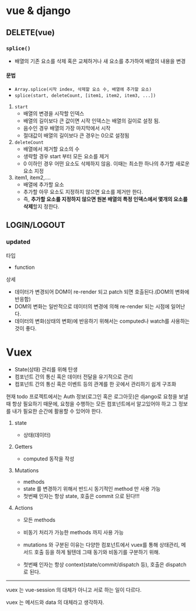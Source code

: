 # vue & django

## DELETE(vue)

### `splice()` 

- 배열의 기존 요소를 삭제 혹은 교체하거나 새 요소를 추가하여 배열의 내용을 변경

#### 문법

- `Array.splice(시작 index, 삭제할 요소 수, 배열에 추가할 요소)`
- `splice(start, deleteCount, [item1, item2, item3, ...])`

1. `start`
   - 배열의 변경을 시작할 인덱스
   - 배열의 길이보다 큰 값이면 시작 인덱스는 배열의 길이로 설정 됨.
   - 음수인 경우 배열의 가장 마지막에서 시작
   - 절대값이 배열의 길이보다 큰 경우는 0으로 설정됨
2. `deleteCount`
   - 배열에서 제거할 요소의 수
   - 생략할 경우 start 부터 모든 요소를 제거
   - 0 이하인 경우 어떤 요소도 삭제하지 않음. 이때는 최소한 하나의 추가할 새로운 요소 지정
3. item1, item2,....
   - 배열에 추가할 요소
   - 추가할 아무 요소도 지정하지 않으면 요소를 제거만 한다.
   - 즉, **추가할 요소를 지정하지 않으면 원본 배열의 특정 인덱스에서 몇개의 요소를 삭제**할지 정한다.



## LOGIN/LOGOUT

### updated

타입

- function

상세

- 데이터가 변경되어 DOM이 re-render 되고 patch 되면 호출된다.(DOM의 변화에 반응함)
- DOM의 변화는 일반적으로 데이터의 변경에 의해 re-render 되는 시점에 일어난다.
- 데이터의 변화(상태의 변화)에 반응하기 위해서는 computed나 watch를 사용하는 것이 좋다.

# 

# Vuex

- State(상태) 관리를 위해 탄생
- 컴포넌트 간의 통신 혹은 데이터 전달을 유기적으로 관리
- 컴포넌트 간의 통신 혹은 이벤트 등의 관계를 한 곳에서 관리하기 쉽게 구조화



현재 todo 프로젝트에서는 Auth 정보(로그인 혹은 로그아웃)은 django로 요청을 보낼 때 항상 필요하기 때문에, 요청을 수행하는 모든 컴포넌트에서 알고있어야 하고 그 정보를 내가 필요한 순간에 활용할 수 있어야 한다.



1. state

   - 상태(데이터)

2. Getters

   - computed 동작을 작성

3. Mutations

   - methods
   - state 를 변경하기 위해서 반드시 동기적인 method 만 사용 가능
   - 첫번째 인자는 항상 state, 호출은 commit 으로 된다!!!

4. Actions

   - 모든 methods
   - 비동기 처리가 가능한 methods 까지 사용 가능
   - mutations 와 구분된 이유는 다양한 컴포넌트에서 vuex를 통해 상태관리, 메서드 호출 등을 하게 될텐데 그때 동기와 비동기를 구분하기 위해.

   - 첫번째 인자는 항상 context(state/commit/dispatch 등), 호출은 dispatch로 된다.

------------

vuex 는 vue-session 의 대체가 아니고 서로 하는 일이 다르다.

vuex 는 메서드와 data 의 대체라고 생각하자. 